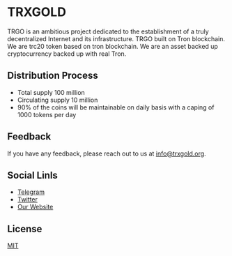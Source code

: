 
# TRXGOLD

TRGO is an ambitious project dedicated to the
establishment of a truly decentralized Internet and its
infrastructure. TRGO built on Tron blockchain. We are trc20 token based on tron blockchain. We are an asset backed up cryptocurrency backed up with real Tron.


## Distribution Process

- Total supply 100 million
- Circulating supply 10 million
- 90% of the coins will be maintainable on daily basis with a caping of 1000 tokens per day

  
## Feedback

If you have any feedback, please reach out to us at info@trxgold.org.

  
## Social Linls

- [Telegram](https://t.me/trxgold_official)
- [Twitter](https://twitter.com/trxgoldofficial)
- [Our Website](https://trxgold.org/)

  
## License

[MIT](https://choosealicense.com/licenses/mit/)

  
